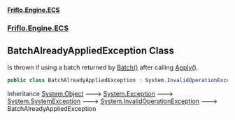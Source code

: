 #### [Friflo.Engine.ECS](index.md#'index')
### [Friflo.Engine.ECS](Friflo.Engine.ECS.md#'Friflo.Engine.ECS')

## BatchAlreadyAppliedException Class

Is thrown if using a batch returned by [Batch()](Entity.Batch().md#'Friflo.Engine.ECS.Entity.Batch()') after calling [Apply()](EntityBatch.Apply().md#'Friflo.Engine.ECS.EntityBatch.Apply()').

```csharp
public class BatchAlreadyAppliedException : System.InvalidOperationException
```

Inheritance [System.Object](https://docs.microsoft.com/en-us/dotnet/api/System.Object#'System.Object') &#129106; [System.Exception](https://docs.microsoft.com/en-us/dotnet/api/System.Exception#'System.Exception') &#129106; [System.SystemException](https://docs.microsoft.com/en-us/dotnet/api/System.SystemException#'System.SystemException') &#129106; [System.InvalidOperationException](https://docs.microsoft.com/en-us/dotnet/api/System.InvalidOperationException#'System.InvalidOperationException') &#129106; BatchAlreadyAppliedException